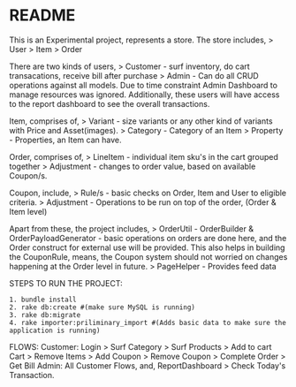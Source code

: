 # README

This is an Experimental project, represents a store. The store includes,
	> User
	> Item
	> Order

There are two kinds of users,
	> Customer - surf inventory, do cart transacations, receive bill after purchase
	> Admin - Can do all CRUD operations against all models. Due to time constraint Admin Dashboard to manage resources was ignored. Additionally, these users will have access to the report dashboard to see the overall transactions.

Item, comprises of,
	> Variant - size variants or any other kind of variants with Price and Asset(images).
	> Category - Category of an Item
	> Property - Properties, an Item can have.

Order, comprises of,
	> LineItem - individual item sku's in the cart grouped together
	> Adjustment - changes to order value, based on available Coupon/s.

Coupon, include,
	> Rule/s - basic checks on Order, Item and User to eligible criteria.
	> Adjustment - Operations to be run on top of the order, (Order & Item level)


Apart from these, the project includes,
	> OrderUtil
		- OrderBuilder & OrderPayloadGenerator - basic operations on orders are done here, and the Order construct for external use will be provided. This also helps in building the CouponRule, means, the Coupon system should not worried on changes happening at the Order level in future.
	> PageHelper
		- Provides feed data


STEPS TO RUN THE PROJECT:

	1. bundle install
	2. rake db:create #(make sure MySQL is running)
	3. rake db:migrate
	4. rake importer:priliminary_import #(Adds basic data to make sure the application is running)

FLOWS:
	Customer:
		Login > Surf Category > Surf Products > Add to cart
		Cart > Remove Items > Add Coupon > Remove Coupon > Complete Order > Get Bill
	Admin:
		All Customer Flows, and,
		ReportDashboard > Check Today's Transaction.




